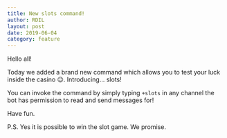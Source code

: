 ```yaml
---
title: New slots command!
author: RDIL
layout: post
date: 2019-06-04
category: feature
---
```


Hello all!

Today we added a brand new command which allows you to test your luck inside the casino :wink:.  Introducing... slots!

You can invoke the command by simply typing `+slots` in any channel the bot has permission to read and send messages for!

Have fun.

P.S. Yes it is possible to win the slot game. We promise.
